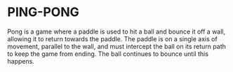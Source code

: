 # PING-PONG

Pong is a game where a paddle is used to hit a ball and bounce it off a wall, allowing it to return towards the paddle. The paddle is on a single axis of movement, parallel to the wall, and must intercept the ball on its return path to keep the game from ending. The ball continues to bounce until this happens.
